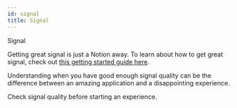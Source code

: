 ```yaml
---
id: signal
title: Signal
---
```


Signal

Getting great signal is just a Notion away. To learn about how to get great signal, check out [this getting started guide here](https://support.neurosity.co/hc/en-us/sections/360007270652-Getting-started).

Understanding when you have good enough signal quality can be the difference between an amazing application and a disappointing experience. 

Check signal quality before starting an experience. 